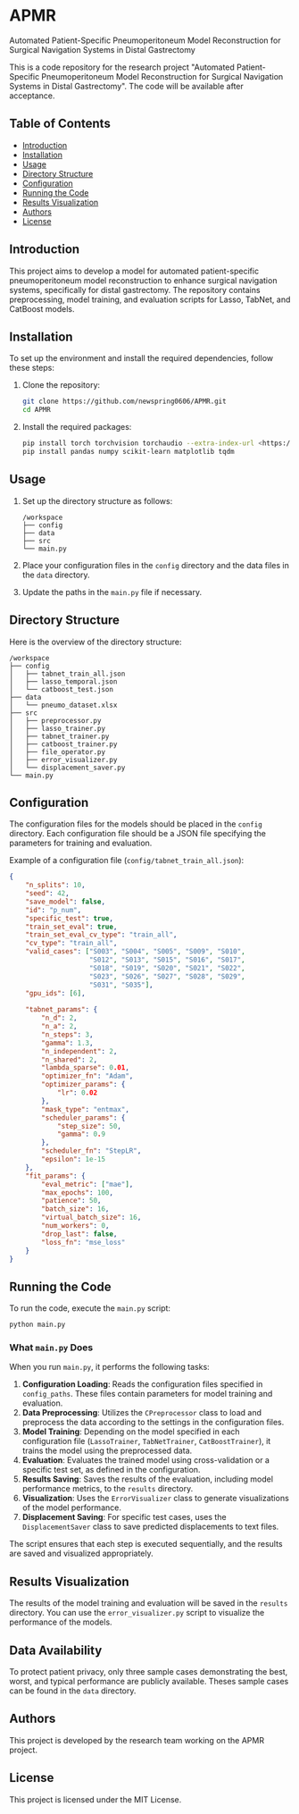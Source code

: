 # APMR

Automated Patient-Specific Pneumoperitoneum Model Reconstruction for Surgical Navigation Systems in Distal Gastrectomy

This is a code repository for the research project "Automated Patient-Specific Pneumoperitoneum Model Reconstruction for Surgical Navigation Systems in Distal Gastrectomy". The code will be available after acceptance.

## Table of Contents

- [Introduction](#introduction)
- [Installation](#installation)
- [Usage](#usage)
- [Directory Structure](#directory-structure)
- [Configuration](#configuration)
- [Running the Code](#running-the-code)
- [Results Visualization](#results-visualization)
- [Authors](#authors)
- [License](#license)

## Introduction

This project aims to develop a model for automated patient-specific pneumoperitoneum model reconstruction to enhance surgical navigation systems, specifically for distal gastrectomy. The repository contains preprocessing, model training, and evaluation scripts for Lasso, TabNet, and CatBoost models.

## Installation

To set up the environment and install the required dependencies, follow these steps:

1. Clone the repository:
    
    ```bash
    git clone https://github.com/newspring0606/APMR.git
    cd APMR
    
    ```
    
2. Install the required packages:
    
    ```bash
    pip install torch torchvision torchaudio --extra-index-url <https://download.pytorch.org/whl/cu117>
    pip install pandas numpy scikit-learn matplotlib tqdm
    
    ```
    

## Usage

1. Set up the directory structure as follows:
    
    ```
    /workspace
    ├── config
    ├── data
    ├── src
    └── main.py
    
    ```
    
2. Place your configuration files in the `config` directory and the data files in the `data` directory.
3. Update the paths in the `main.py` file if necessary.

## Directory Structure

Here is the overview of the directory structure:

```
/workspace
├── config
│   ├── tabnet_train_all.json
│   ├── lasso_temporal.json
│   └── catboost_test.json
├── data
│   └── pneumo_dataset.xlsx
├── src
│   ├── preprocessor.py
│   ├── lasso_trainer.py
│   ├── tabnet_trainer.py
│   ├── catboost_trainer.py
│   ├── file_operator.py
│   ├── error_visualizer.py
│   └── displacement_saver.py
└── main.py

```

## Configuration

The configuration files for the models should be placed in the `config` directory. Each configuration file should be a JSON file specifying the parameters for training and evaluation.

Example of a configuration file (`config/tabnet_train_all.json`):

```json
{
    "n_splits": 10,
    "seed": 42,
    "save_model": false,
    "id": "p_num",
    "specific_test": true,
    "train_set_eval": true,
    "train_set_eval_cv_type": "train_all",
    "cv_type": "train_all",
    "valid_cases": ["S003", "S004", "S005", "S009", "S010",
                    "S012", "S013", "S015", "S016", "S017",
                    "S018", "S019", "S020", "S021", "S022",
                    "S023", "S026", "S027", "S028", "S029",
                    "S031", "S035"],
    "gpu_ids": [6],
    
    "tabnet_params": {
        "n_d": 2,
        "n_a": 2,
        "n_steps": 3,
        "gamma": 1.3,
        "n_independent": 2,
        "n_shared": 2,
        "lambda_sparse": 0.01,
        "optimizer_fn": "Adam",
        "optimizer_params": {
            "lr": 0.02
        },
        "mask_type": "entmax",
        "scheduler_params": {
            "step_size": 50,
            "gamma": 0.9
        },
        "scheduler_fn": "StepLR",
        "epsilon": 1e-15
    },
    "fit_params": {
        "eval_metric": ["mae"],
        "max_epochs": 100,
        "patience": 50,
        "batch_size": 16,
        "virtual_batch_size": 16,
        "num_workers": 0,
        "drop_last": false,
        "loss_fn": "mse_loss"
    }
}

```

## Running the Code

To run the code, execute the `main.py` script:

```bash
python main.py
```

### What `main.py` Does

When you run `main.py`, it performs the following tasks:

1. **Configuration Loading**: Reads the configuration files specified in `config_paths`. These files contain parameters for model training and evaluation.
2. **Data Preprocessing**: Utilizes the `CPreprocessor` class to load and preprocess the data according to the settings in the configuration files.
3. **Model Training**: Depending on the model specified in each configuration file (`LassoTrainer`, `TabNetTrainer`, `CatBoostTrainer`), it trains the model using the preprocessed data.
4. **Evaluation**: Evaluates the trained model using cross-validation or a specific test set, as defined in the configuration.
5. **Results Saving**: Saves the results of the evaluation, including model performance metrics, to the `results` directory.
6. **Visualization**: Uses the `ErrorVisualizer` class to generate visualizations of the model performance.
7. **Displacement Saving**: For specific test cases, uses the `DisplacementSaver` class to save predicted displacements to text files.

The script ensures that each step is executed sequentially, and the results are saved and visualized appropriately.


## Results Visualization

The results of the model training and evaluation will be saved in the `results` directory. You can use the `error_visualizer.py` script to visualize the performance of the models.

## Data Availability

To protect patient privacy, only three sample cases demonstrating the best, worst, and typical performance are publicly available. Theses sample cases can be found in the `data` directory.

## Authors

This project is developed by the research team working on the APMR project.

## License
This project is licensed under the MIT License.
